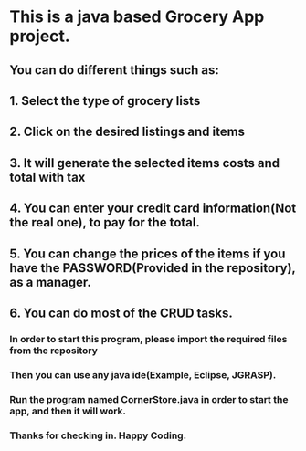 # This is a java based Grocery App project.

## You can do different things such as:
## 1. Select the type of grocery lists
## 2. Click on the desired listings and items
## 3. It will generate the selected items costs and total with tax
## 4. You can enter your credit card information(Not the real one), to pay for the total.
## 5. You can change the prices of the items if you have the PASSWORD(Provided in the repository), as a manager.
## 6. You can do most of the CRUD tasks.

### In order to start this program, please import the required files from the repository
### Then you can use any java ide(Example, Eclipse, JGRASP).
### Run the program named CornerStore.java in order to start the app, and then it will work.

### Thanks for checking in. Happy Coding.
